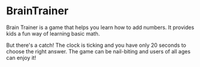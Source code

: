 # BrainTrainer

Brain Trainer is a game that helps you learn how to add numbers. It provides kids a fun way of learning basic math.

But there's a catch! The clock is ticking and you have only 20 seconds to choose the right answer. The game can be nail-biting and users of all ages can enjoy it!
